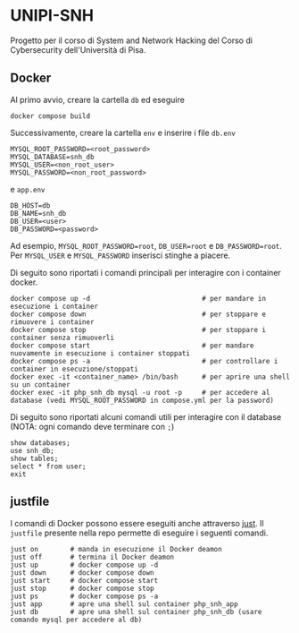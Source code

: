# UNIPI-SNH
Progetto per il corso di System and Network Hacking del Corso di Cybersecurity dell'Università di Pisa.

## Docker
Al primo avvio, creare la cartella `db` ed eseguire
```
docker compose build
```
Successivamente, creare la cartella `env` e inserire i file `db.env`
```
MYSQL_ROOT_PASSWORD=<root_password>
MYSQL_DATABASE=snh_db
MYSQL_USER=<non_root_user>
MYSQL_PASSWORD=<non_root_password>
```
e `app.env`
```
DB_HOST=db
DB_NAME=snh_db
DB_USER=<user>
DB_PASSWORD=<password>
```
Ad esempio, `MYSQL_ROOT_PASSWORD=root`, `DB_USER=root` e `DB_PASSWORD=root`. Per `MYSQL_USER` e `MYSQL_PASSWORD` inserisci stinghe a piacere.

Di seguito sono riportati i comandi principali per interagire con i container docker.

```
docker compose up -d                            # per mandare in esecuzione i container
docker compose down                             # per stoppare e rimuovere i container
docker compose stop                             # per stoppare i container senza rimuoverli
docker compose start                            # per mandare nuovamente in esecuzione i container stoppati
docker compose ps -a                            # per controllare i container in esecuzione/stoppati
docker exec -it <container_name> /bin/bash      # per aprire una shell su un container
docker exec -it php_snh_db mysql -u root -p     # per accedere al database (vedi MYSQL_ROOT_PASSWORD in compose.yml per la password)
```

Di seguito sono riportati alcuni comandi utili per interagire con il database (NOTA: ogni comando deve terminare con `;`)
```
show databases; 
use snh_db; 
show tables; 
select * from user; 
exit
```

## justfile
I comandi di Docker possono essere eseguiti anche attraverso [just](https://github.com/casey/just). 
Il `justfile` presente nella repo permette di eseguire i seguenti comandi.
```
just on        # manda in esecuzione il Docker deamon
just off       # termina il Docker deamon
just up        # docker compose up -d
just down      # docker compose down
just start     # docker compose start
just stop      # docker compose stop
just ps        # docker compose ps -a
just app       # apre una shell sul container php_snh_app
just db        # apre una shell sul container php_snh_db (usare comando mysql per accedere al db)
```
